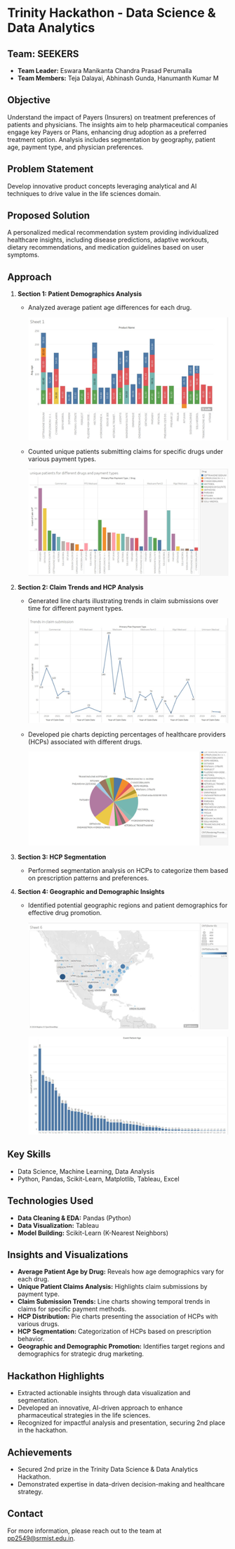 # Trinity Hackathon - Data Science & Data Analytics

## Team: SEEKERS
- **Team Leader:** Eswara Manikanta Chandra Prasad Perumalla
- **Team Members:** Teja Dalayai, Abhinash Gunda, Hanumanth Kumar M

## Objective
Understand the impact of Payers (Insurers) on treatment preferences of patients and physicians. The insights aim to help pharmaceutical companies engage key Payers or Plans, enhancing drug adoption as a preferred treatment option. Analysis includes segmentation by geography, patient age, payment type, and physician preferences.

## Problem Statement
Develop innovative product concepts leveraging analytical and AI techniques to drive value in the life sciences domain.

## Proposed Solution
A personalized medical recommendation system providing individualized healthcare insights, including disease predictions, adaptive workouts, dietary recommendations, and medication guidelines based on user symptoms.

## Approach

1. **Section 1: Patient Demographics Analysis**
   - Analyzed average patient age differences for each drug.
   
     ![Average Age for Each Drug Consumption](./Charts/Average%20age%20for%20each%20Drug%20Consumption.jpg)
   
   - Counted unique patients submitting claims for specific drugs under various payment types.

     ![Unique Patients for Different Drugs and Payment Types](./Charts/unique%20Patients%20for%20different%20drugs%20and%20Payment%20types.jpg)

2. **Section 2: Claim Trends and HCP Analysis**
   - Generated line charts illustrating trends in claim submissions over time for different payment types.

     ![Trends in Claim Submission](./Charts/Trends%20In%20claim%20Submission.jpg)
   
   - Developed pie charts depicting percentages of healthcare providers (HCPs) associated with different drugs.

     ![Distribution of Percentage of Drugs](./Charts/Distribution%20of%20precentage%20of%20drubs%20pie%20chart.jpg)

3. **Section 3: HCP Segmentation**
   - Performed segmentation analysis on HCPs to categorize them based on prescription patterns and preferences.

4. **Section 4: Geographic and Demographic Insights**
   - Identified potential geographic regions and patient demographics for effective drug promotion.

     ![Number of Claims Over the States of America](./Charts/Number%20of%20Claims%20over%20the%20states%20of%20America.jpg)

     ![Event Patient Age](./Charts/Event%20Patient%20Age.jpg)

## Key Skills
- Data Science, Machine Learning, Data Analysis
- Python, Pandas, Scikit-Learn, Matplotlib, Tableau, Excel

## Technologies Used
- **Data Cleaning & EDA:** Pandas (Python)
- **Data Visualization:** Tableau
- **Model Building:** Scikit-Learn (K-Nearest Neighbors)


## Insights and Visualizations
- **Average Patient Age by Drug:** Reveals how age demographics vary for each drug.
- **Unique Patient Claims Analysis:** Highlights claim submissions by payment type.
- **Claim Submission Trends:** Line charts showing temporal trends in claims for specific payment methods.
- **HCP Distribution:** Pie charts presenting the association of HCPs with various drugs.
- **HCP Segmentation:** Categorization of HCPs based on prescription behavior.
- **Geographic and Demographic Promotion:** Identifies target regions and demographics for strategic drug marketing.

## Hackathon Highlights
- Extracted actionable insights through data visualization and segmentation.
- Developed an innovative, AI-driven approach to enhance pharmaceutical strategies in the life sciences.
- Recognized for impactful analysis and presentation, securing 2nd place in the hackathon.

## Achievements
- Secured 2nd prize in the Trinity Data Science & Data Analytics Hackathon.
- Demonstrated expertise in data-driven decision-making and healthcare strategy.

## Contact
For more information, please reach out to the team at pp2549@srmist.edu.in.
